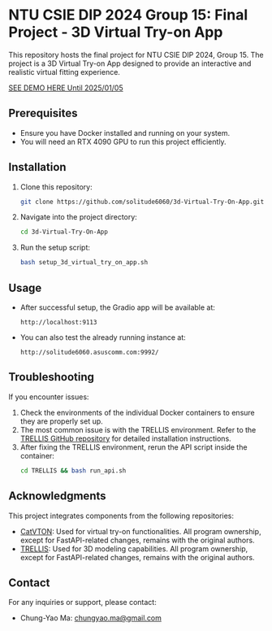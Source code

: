 # NTU CSIE DIP 2024 Group 15: Final Project - 3D Virtual Try-on App

This repository hosts the final project for NTU CSIE DIP 2024, Group 15. The project is a 3D Virtual Try-on App designed to provide an interactive and realistic virtual fitting experience.

[SEE DEMO HERE Until 2025/01/05](http://solitude6060.asuscomm.com:9992/)

## Prerequisites

- Ensure you have Docker installed and running on your system.
- You will need an RTX 4090 GPU to run this project efficiently.

## Installation

1. Clone this repository:
   ```bash
   git clone https://github.com/solitude6060/3d-Virtual-Try-On-App.git
   ```

2. Navigate into the project directory:
   ```bash
   cd 3d-Virtual-Try-On-App
   ```

3. Run the setup script:
   ```bash
   bash setup_3d_virtual_try_on_app.sh
   ```

## Usage

- After successful setup, the Gradio app will be available at:
  ```
  http://localhost:9113
  ```

- You can also test the already running instance at:
  ```
  http://solitude6060.asuscomm.com:9992/
  ```

## Troubleshooting

If you encounter issues:

1. Check the environments of the individual Docker containers to ensure they are properly set up.
2. The most common issue is with the TRELLIS environment. Refer to the [TRELLIS GitHub repository](https://github.com/Microsoft/TRELLIS) for detailed installation instructions.
3. After fixing the TRELLIS environment, rerun the API script inside the container:
   ```bash
   cd TRELLIS && bash run_api.sh
   ```

## Acknowledgments

This project integrates components from the following repositories:

- [CatVTON](https://github.com/Zheng-Chong/CatVTON): Used for virtual try-on functionalities. All program ownership, except for FastAPI-related changes, remains with the original authors.
- [TRELLIS](https://github.com/Microsoft/TRELLIS): Used for 3D modeling capabilities. All program ownership, except for FastAPI-related changes, remains with the original authors.

## Contact

For any inquiries or support, please contact:

- Chung-Yao Ma: [chungyao.ma@gmail.com](mailto:chungyao.ma@gmail.com)
